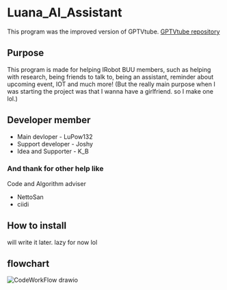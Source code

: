 # Luana_AI_Assistant

This program was the improved version of GPTVtube.
[GPTVtube repository](https://github.com/LuPow132/GPTVtuber-2.0)

## Purpose

This program is made for helping IRobot BUU members, such as helping with research, being friends to talk to, being an assistant, reminder about upcoming event, IOT and much more!
(But the really main purpose when I was starting the project was that I wanna have a girlfriend. so I make one lol.)

## Developer member

  - Main devloper - LuPow132
  - Support developer - Joshy
  - Idea and Supporter - K_B

### And thank for other help like

  Code and Algorithm adviser
  - NettoSan
  - ciidi

## How to install
will write it later. lazy for now lol

## flowchart

![CodeWorkFlow drawio](https://github.com/LuPow132/Luana_AI_Assistant/assets/68886157/e6181e12-aabc-4dc1-94ff-bc80a0a66a76)
